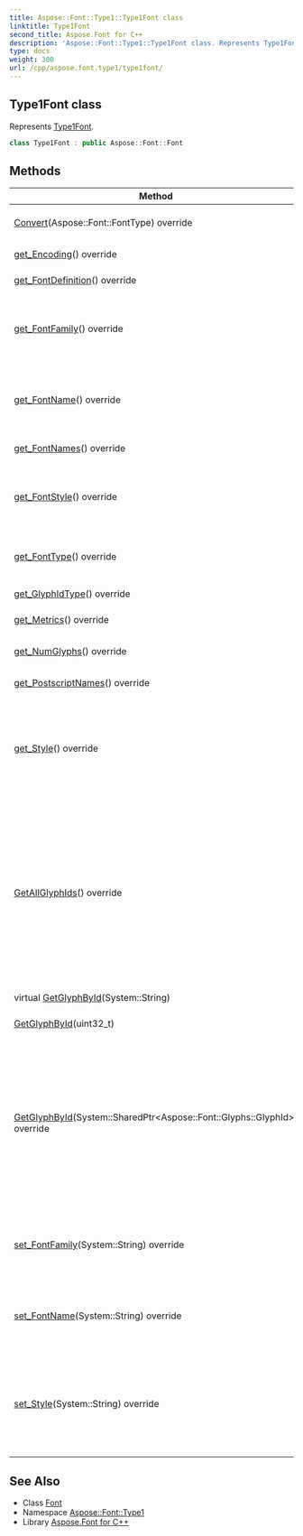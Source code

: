 ```yaml
---
title: Aspose::Font::Type1::Type1Font class
linktitle: Type1Font
second_title: Aspose.Font for C++
description: 'Aspose::Font::Type1::Type1Font class. Represents Type1Font in C++.'
type: docs
weight: 300
url: /cpp/aspose.font.type1/type1font/
---
```

## Type1Font class


Represents [Type1](../)[Font](../../aspose.font/font/).

```cpp
class Type1Font : public Aspose::Font::Font
```

## Methods

| Method | Description |
| --- | --- |
| [Convert](./convert/)(Aspose::Font::FontType) override | Converts the [Font](../../aspose.font/font/) into another format. |
| [get_Encoding](./get_encoding/)() override | Gets [Font](../../aspose.font/font/) encoding. |
| [get_FontDefinition](./get_fontdefinition/)() override | Gets [Font](../../aspose.font/font/) definition. |
| [get_FontFamily](./get_fontfamily/)() override | Gets [Font](../../aspose.font/font/) family. The [Font](../../aspose.font/font/) family setter is not implemented yet. |
| [get_FontName](./get_fontname/)() override | Gets [Font](../../aspose.font/font/) face name. The [Font](../../aspose.font/font/) face name setter is not implemented yet. |
| [get_FontNames](./get_fontnames/)() override | Gets [Font](../../aspose.font/font/) names. |
| [get_FontStyle](./get_fontstyle/)() override | Gets [Font](../../aspose.font/font/) style. This is a value computed and represented in generalized type. |
| [get_FontType](./get_fonttype/)() override | Gets [Font](../../aspose.font/font/) type. Returns [FontType.Type1](../../aspose.font/fonttype/) value. |
| [get_GlyphIdType](./get_glyphidtype/)() override | Glyph id type specification. |
| [get_Metrics](./get_metrics/)() override | Gets [Font](../../aspose.font/font/) metrics. |
| [get_NumGlyphs](./get_numglyphs/)() override | Gets number of glyphs in the [Font](../../aspose.font/font/). |
| [get_PostscriptNames](./get_postscriptnames/)() override | Gets postscript [Font](../../aspose.font/font/) names. |
| [get_Style](./get_style/)() override | Gets [Font](../../aspose.font/font/) style. This is a raw string value provided by [Font](../../aspose.font/font/) file. The Style setter is not implemented yet. |
| [GetAllGlyphIds](./getallglyphids/)() override | Returns array of all glyph ids, available in the [Font](../../aspose.font/font/). Glyph id is a unique number for a glyph, which is font type dependent. [Type1](../)[Font](../../aspose.font/font/) glyph id can be instance of ([GlyphStringId](../)) class or ([GlyphUInt32Id](../)) class. |
| virtual [GetGlyphById](./getglyphbyid/)(System::String) | Returns glyph by glyph id. |
| [GetGlyphById](./getglyphbyid/)(uint32_t) | Returns glyph by glyph id. |
| [GetGlyphById](./getglyphbyid/)(System::SharedPtr\<Aspose::Font::Glyphs::GlyphId\>) override | Returns glyph by glyph id. Glyph id is a unique number for a glyph, which is font type dependent. [Type1](../)[Font](../../aspose.font/font/) glyph id can be instance of ([GlyphStringId](../)) class or ([GlyphUInt32Id](../)) class. |
| [set_FontFamily](./set_fontfamily/)(System::String) override | Gets [Font](../../aspose.font/font/) family. The [Font](../../aspose.font/font/) family setter is not implemented yet. |
| [set_FontName](./set_fontname/)(System::String) override | Gets [Font](../../aspose.font/font/) face name. The [Font](../../aspose.font/font/) face name setter is not implemented yet. |
| [set_Style](./set_style/)(System::String) override | Gets [Font](../../aspose.font/font/) style. This is a raw string value provided by [Font](../../aspose.font/font/) file. The Style setter is not implemented yet. |
## See Also

* Class [Font](../../aspose.font/font/)
* Namespace [Aspose::Font::Type1](../)
* Library [Aspose.Font for C++](../../)
